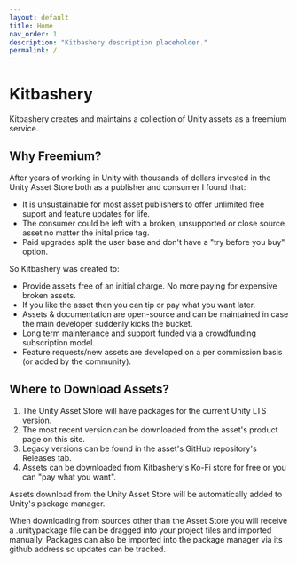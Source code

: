 ```yaml
---
layout: default
title: Home
nav_order: 1
description: "Kitbashery description placeholder."
permalink: /
---
```


# Kitbashery

Kitbashery creates and maintains a collection of Unity assets as a freemium service.

## Why Freemium?

After years of working in Unity with thousands of dollars invested in the Unity Asset Store both as a publisher and consumer I found that:

* It is unsustainable for most asset publishers to offer unlimited free suport and feature updates for life.
* The consumer could be left with a broken, unsupported or close source asset no matter the inital price tag.
* Paid upgrades split the user base and don't have a "try before you buy" option.

So Kitbashery was created to:

* Provide assets free of an initial charge. No more paying for expensive broken assets.
* If you like the asset then you can tip or pay what you want later.
* Assets & documentation are open-source and can be maintained in case the main developer suddenly kicks the bucket.
* Long term maintenance and support funded via a crowdfunding subscription model.
* Feature requests/new assets are developed on a per commission basis (or added by the community).


## Where to Download Assets?

1. The Unity Asset Store will have packages for the current Unity LTS version.
2. The most recent version can be downloaded from the asset's product page on this site.
3. Legacy versions can be found in the asset's GitHub repository's Releases tab.
4. Assets can be downloaded from Kitbashery's Ko-Fi store for free or you can "pay what you want".

Assets download from the Unity Asset Store will be automatically added to Unity's package manager.

When downloading from sources other than the Asset Store you will receive a .unitypackage file can be dragged into your project files and imported manually. Packages can also be imported into the package manager via its github address so updates can be tracked.

